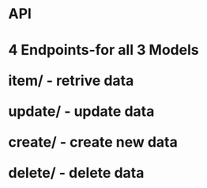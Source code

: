 # API

<h1> 4 Endpoints-for all 3 Models
  
  
  item/ - retrive data
  
  update/ - update data
  
  create/ - create new data
  
  delete/ - delete data
  
